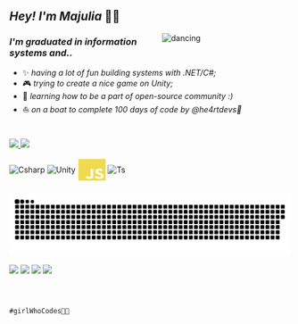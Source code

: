 ## ***Hey! I'm Majulia*** 👩‍💻	

<img align='right' alt="dancing" src="https://media.giphy.com/media/iLqpYAbKGOrqU/giphy.gif" width="230"/>

 ###  ***I'm graduated in information systems and..***
  - :sparkles: *having a lot of fun building systems with .NET/C#;*
  - :video_game: *trying to create a nice game on Unity;*
  - 🦊 *learning how to be a part of open-source community :)*
  - :sailboat: *on a boat to complete 100 days of code by @he4rtdevs:purple_heart:* 
  
  # 

<a href="https://github.com/anuraghazra/convoychat">
  <img height="160em" src="https://github-readme-stats.vercel.app/api/top-langs/?username=majuliah&layout=compact&langs_count=7&theme=bear"/>
</a>
<a href="https://github.com/majuliah/github-readme-stats">
  <img height="160em" src="https://github-readme-stats.vercel.app/api?username=majuliah&show_icons=true&theme=bear&include_all_commits=true&count_private=true"/>
</a>

 
  

<div style="display: inline_block"><br>
<img align="center" alt="Csharp" height="40" width="50" src="https://cdn.jsdelivr.net/gh/devicons/devicon/icons/csharp/csharp-plain.svg">
<img align="center" alt="Unity" height="50" width="60" src="https://cdn.jsdelivr.net/gh/devicons/devicon/icons/unity/unity-original.svg">
<img align="center" alt="Js" height="40" width="50" src="https://raw.githubusercontent.com/devicons/devicon/master/icons/javascript/javascript-plain.svg">
<img align="center" alt="Ts" height="40" width="50" src="https://cdn.jsdelivr.net/gh/devicons/devicon/icons/typescript/typescript-plain.svg">

 
 
 <i class="devicon-unity-original-wordmark"></i>
</div>



  ###
  
  ![Snake animation](https://github.com/majuliah/majuliah/blob/output/github-contribution-grid-snake.svg)
  
<div>

<a href="https://www.linkedin.com/in/majuliacarvalho/" target="_blank"><img src="https://img.shields.io/badge/-LinkedIn-%230077B5?style=for-the-badge&logo=linkedin&logoColor=white" target="_blank"></a> 
<a href = "majulialcarvalho@gmail.com"><img src="https://img.shields.io/badge/-Gmail-%23333?style=for-the-badge&logo=gmail&logoColor=white" target="_blank"></a>
<a href="https://instagram.com/maju.jojos" target="_blank"><img src="https://img.shields.io/badge/-Instagram-%23E4405F?style=for-the-badge&logo=instagram&logoColor=white" target="_blank"></a>
<a href="https://twitter.com/majujojos" target="_blank"><img src="https://img.shields.io/badge/Twitter-1DA1F2?style=for-the-badge&logo=twitter&logoColor=white"></a>
 
 </div>
 
  #
 
                                                                                                              #girlWhoCodes🌈🌠
 
 
